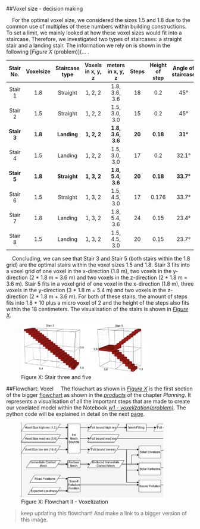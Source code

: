 ##Voxel size - decision making

&nbsp;&nbsp;&nbsp;&nbsp;For the optimal voxel size, we considered the sizes 1.5 and 1.8 due to the common use of multiples of these numbers within building constructions. To set a limit, we mainly looked at how these voxel sizes would fit into a staircase. Therefore, we investigated two types of staircases: a straight stair and a landing stair. The information we rely on is shown in the following [*Figure X* (problem)](... .

| Stair No. | Voxelsize | Staircase type | Voxels in x, y, z | meters in x, y, z | Steps | Height of step | Angle of staircase |
| :---: | :---: | :---: | :---: | :---: | :---: | :---: | :---: |
| Stair 1 | 1.8 | Straight | 1, 2, 2 | 1.8, 3.6, 3.6 | 18 | 0.2 | 45° |
| Stair 2 | 1.5 | Straight | 1, 2, 2 | 1.5, 3.0, 3.0 | 15 | 0.2 | 45° |
| **Stair 3** | **1.8** | **Landing** | **1, 2, 2** | **1.8, 3.6, 3.6** | **20** | **0.18** | **31°** |
| Stair 4 | 1.5 | Landing | 1, 2, 2 | 1.5, 3.0, 3.0 | 17 | 0.2 | 32.1° |
| **Stair 5** | **1.8** | **Straight** | **1, 3, 2** | **1.8, 5.4, 3.6** | **20** | **0.18** | **33.7°** |
| Stair 6 | 1.5 | Straight | 1, 3, 2 | 1.5, 4.5, 3.0 | 17 | 0.176 | 33.7° |
| Stair 7 | 1.8 | Landing | 1, 3, 2 | 1.8, 5.4, 3.6 | 24 | 0.15 | 23.4° |
| Stair 8 | 1.5 | Landing | 1, 3, 2 | 1.5, 4.5, 3.0 | 20 | 0.15 | 23.7° |

&nbsp;&nbsp;&nbsp;&nbsp;Concluding, we can see that Stair 3 and Stair 5 (both stairs within the 1.8 grid) are the optimal stairs within the voxel sizes 1.5 and 1.8. Stair 3 fits into a voxel grid of one voxel in the x-direction (1.8 m), two voxels in the y-direction (2 * 1.8 m = 3.6 m) and two voxels in the z-direction (2 * 1.8 m = 3.6 m). Stair 5 fits in a voxel grid of one voxel in the x-direction (1.8 m), three voxels in the y-direction (3 * 1.8 m = 5.4 m) and two voxels in the z-direction (2 * 1.8 m + 3.6 m). For both of these stairs, the amount of steps fits into 1.8 * 10 plus a micro voxel of 2 and the height of the steps also fits within the 18 centimeters. The visualisation of the stairs is shown in [*Figure X*](img\2\2_stairs.jpg).

<figure>
  <img src="..\img\2\2_stairs.jpg" alt="Stair three and five" style="width:80%; height:80%;">
  <figcaption>Figure X: Stair three and five</figcaption>
</figure>


##Flowchart: Voxel
&nbsp;&nbsp;&nbsp;&nbsp;The flowchart as shown in *[Figure X](link)* is the first section of the bigger [flowchart](img\1\1_Flowchart_version_2.png) as shown in the [*products*](a1.1_Product.md) of the chapter *Planning*. It represents a visualisation of all the important steps that are made to create our voxelated model within the Notebook  *[w1 - voxelization(problem)](link)*. The python code will be explained in detail on the next [page](a2.1_Product.md).

<figure>
  <img src="..\img\2\2_FC2-2.1Voxelization.jpg" alt="Flowchart II - Voxelization" style="width:90%; height:90%;">
  <figcaption>Figure X: Flowchart II - Voxelization</figcaption>
</figure>

>keep updating this flowchart! And make a link to a bigger version of this image.